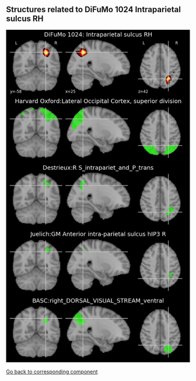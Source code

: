 


## Structures related to DiFuMo 1024 Intraparietal sulcus RH

![394](394.jpg "Structures related to DiFuMo 1024 Intraparietal sulcus RH")

[Go back to corresponding component](https://parietal-inria.github.io/DiFuMo/1024/html/394.html)